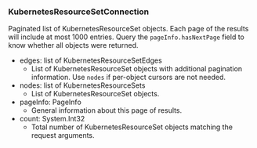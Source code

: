 ### KubernetesResourceSetConnection
Paginated list of KubernetesResourceSet objects. Each page of the results will include at most 1000 entries. Query the `pageInfo.hasNextPage` field to know whether all objects were returned.

- edges: list of KubernetesResourceSetEdges
  - List of KubernetesResourceSet objects with additional pagination information. Use `nodes` if per-object cursors are not needed.
- nodes: list of KubernetesResourceSets
  - List of KubernetesResourceSet objects.
- pageInfo: PageInfo
  - General information about this page of results.
- count: System.Int32
  - Total number of KubernetesResourceSet objects matching the request arguments.
